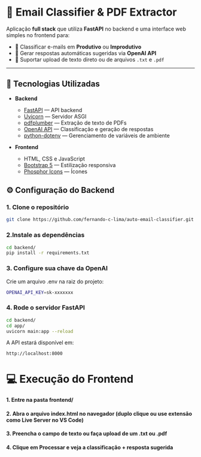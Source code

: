 # 📧 Email Classifier & PDF Extractor

Aplicação **full stack** que utiliza **FastAPI** no backend e uma interface web simples no frontend para:

- 📂 Classificar e-mails em **Produtivo** ou **Improdutivo**
- 🤖 Gerar respostas automáticas sugeridas via **OpenAI API**
- 📑 Suportar upload de texto direto ou de arquivos `.txt` e `.pdf`

---

## 🚀 Tecnologias Utilizadas

- **Backend**
  - [FastAPI](https://fastapi.tiangolo.com/) — API backend
  - [Uvicorn](https://www.uvicorn.org/) — Servidor ASGI
  - [pdfplumber](https://github.com/jsvine/pdfplumber) — Extração de texto de PDFs
  - [OpenAI API](https://platform.openai.com/) — Classificação e geração de respostas
  - [python-dotenv](https://pypi.org/project/python-dotenv/) — Gerenciamento de variáveis de ambiente

- **Frontend**
  - HTML, CSS e JavaScript
  - [Bootstrap 5](https://getbootstrap.com/) — Estilização responsiva
  - [Phosphor Icons](https://phosphoricons.com/) — Ícones


## ⚙️ Configuração do Backend

### 1. Clone o repositório
```bash
git clone https://github.com/fernando-c-lima/auto-email-classifier.git
```

### 2.Instale as dependências

```bash
cd backend/
pip install -r requirements.txt
```

### 3. Configure sua chave da OpenAI
Crie um arquivo .env na raiz do projeto:
```bash
OPENAI_API_KEY=sk-xxxxxxx
```

### 4. Rode o servidor FastAPI

```bash
cd backend/
cd app/
uvicorn main:app --reload
```

A API estará disponível em:
```bash
http://localhost:8000
```


# 💻 Execução do Frontend

#### 1. Entre na pasta frontend/

#### 2. Abra o arquivo index.html no navegador (duplo clique ou use extensão como Live Server no VS Code)

#### 3. Preencha o campo de texto ou faça upload de um .txt ou .pdf

#### 4. Clique em Processar e veja a classificação + resposta sugerida






